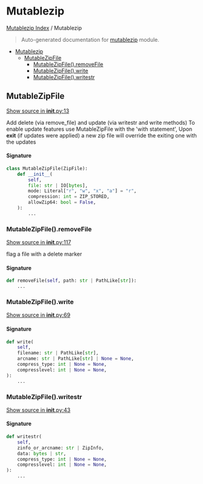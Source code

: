 # Mutablezip

[Mutablezip Index](../README.md#mutablezip-index) /
Mutablezip

> Auto-generated documentation for [mutablezip](../../../mutablezip/__init__.py) module.

- [Mutablezip](#mutablezip)
  - [MutableZipFile](#mutablezipfile)
    - [MutableZipFile().removeFile](#mutablezipfile()removefile)
    - [MutableZipFile().write](#mutablezipfile()write)
    - [MutableZipFile().writestr](#mutablezipfile()writestr)

## MutableZipFile

[Show source in __init__.py:13](../../../mutablezip/__init__.py#L13)

Add delete (via remove_file) and update (via writestr and write methods)
To enable update features use MutableZipFile with the 'with statement',
Upon __exit__ (if updates were applied) a new zip file will override the
exiting one with the updates

#### Signature

```python
class MutableZipFile(ZipFile):
    def __init__(
        self,
        file: str | IO[bytes],
        mode: Literal["r", "w", "x", "a"] = "r",
        compression: int = ZIP_STORED,
        allowZip64: bool = False,
    ):
        ...
```

### MutableZipFile().removeFile

[Show source in __init__.py:117](../../../mutablezip/__init__.py#L117)

flag a file with a delete marker

#### Signature

```python
def removeFile(self, path: str | PathLike[str]):
    ...
```

### MutableZipFile().write

[Show source in __init__.py:69](../../../mutablezip/__init__.py#L69)

#### Signature

```python
def write(
    self,
    filename: str | PathLike[str],
    arcname: str | PathLike[str] | None = None,
    compress_type: int | None = None,
    compresslevel: int | None = None,
):
    ...
```

### MutableZipFile().writestr

[Show source in __init__.py:43](../../../mutablezip/__init__.py#L43)

#### Signature

```python
def writestr(
    self,
    zinfo_or_arcname: str | ZipInfo,
    data: bytes | str,
    compress_type: int | None = None,
    compresslevel: int | None = None,
):
    ...
```


